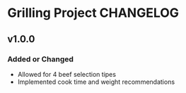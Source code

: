 # Grilling Project CHANGELOG 

## v1.0.0
### Added or Changed
- Allowed for 4 beef selection tipes
- Implemented cook time and weight recommendations
<br/>
<br/>
